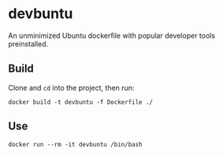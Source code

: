 # devbuntu

An unminimized Ubuntu dockerfile with popular developer tools preinstalled.

## Build

Clone and `cd` into the project, then run:

```
docker build -t devbuntu -f Dockerfile ./
```

## Use

```
docker run --rm -it devbuntu /bin/bash
```

